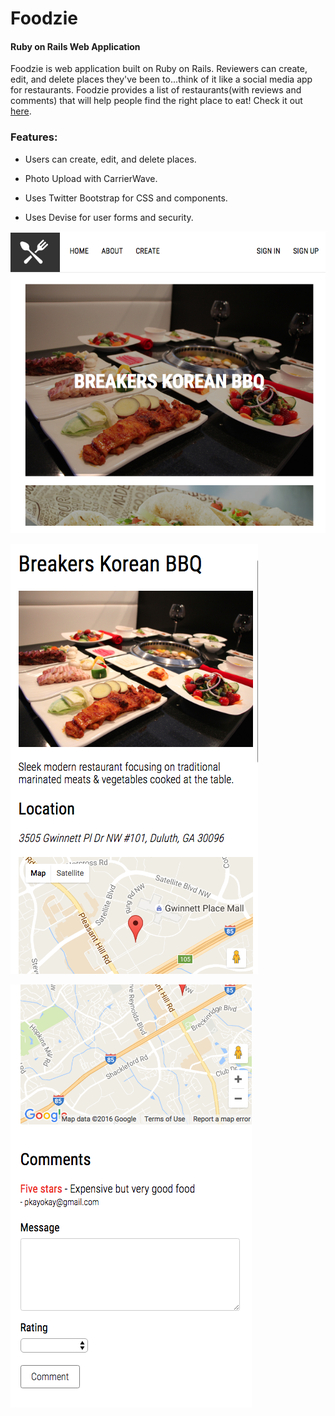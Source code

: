 # Foodzie

#### Ruby on Rails Web Application

Foodzie is web application built on Ruby on Rails. Reviewers can create, edit, and delete places they've been to...think of it like a social media app for restaurants. Foodzie provides a list of restaurants(with reviews and comments) that will help people find the right place to eat! Check it out [here](https://foodzie.herokuapp.com/).

### Features: 

* Users can create, edit, and delete places.

* Photo Upload with CarrierWave.

* Uses Twitter Bootstrap for CSS and components.

* Uses Devise for user forms and security.


![alt tag](https://github.com/pkayokay/Foodzie/blob/master/app/assets/images/project.png)

![alt tag](https://github.com/pkayokay/Foodzie/blob/master/app/assets/images/1.png)

![alt tag](https://github.com/pkayokay/Foodzie/blob/master/app/assets/images/2.png)